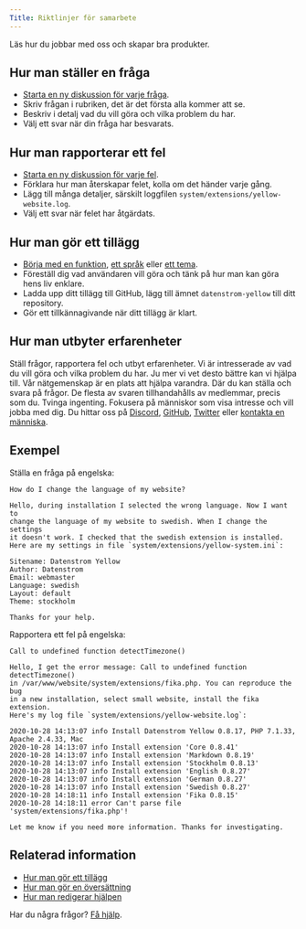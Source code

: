 ```yaml
---
Title: Riktlinjer för samarbete
---
```

Läs hur du jobbar med oss och skapar bra produkter.

## Hur man ställer en fråga

* [Starta en ny diskussion för varje fråga](https://github.com/datenstrom/yellow/discussions/categories/ask-a-question).
* Skriv frågan i rubriken, det är det första alla kommer att se.
* Beskriv i detalj vad du vill göra och vilka problem du har.
* Välj ett svar när din fråga har besvarats.

## Hur man rapporterar ett fel

* [Starta en ny diskussion för varje fel](https://github.com/datenstrom/yellow/discussions/categories/report-a-bug).
* Förklara hur man återskapar felet, kolla om det händer varje gång.
* Lägg till många detaljer, särskilt loggfilen `system/extensions/yellow-website.log`.
* Välj ett svar när felet har åtgärdats.

## Hur man gör ett tillägg

* [Börja med en funktion](https://github.com/schulle4u/yellow-extension-helloworld), [ett språk](https://github.com/annaesvensson/yellow-language/tree/main/translations/swedish) eller [ett tema](https://github.com/annaesvensson/yellow-stockholm/tree/main/README-sv.md).
* Föreställ dig vad användaren vill göra och tänk på hur man kan göra hens liv enklare.
* Ladda upp ditt tillägg till GitHub, lägg till ämnet `datenstrom-yellow` till ditt repository.
* Gör ett tillkännagivande när ditt tillägg är klart.

## Hur man utbyter erfarenheter

Ställ frågor, rapportera fel och utbyt erfarenheter. Vi är intresserade av vad du vill göra och vilka problem du har. Ju mer vi vet desto bättre kan vi hjälpa till. Vår nätgemenskap är en plats att hjälpa varandra. Där du kan ställa och svara på frågor. De flesta av svaren tillhandahålls av medlemmar, precis som du. Tvinga ingenting. Fokusera på människor som visa intresse och vill jobba med dig. Du hittar oss på [Discord](https://discord.gg/NYvTETsHS9), [GitHub](https://github.com/datenstrom), [Twitter](https://twitter.com/datenstromnews) eller [kontakta en människa](https://datenstrom.se/sv/contact/).

## Exempel

Ställa en fråga på engelska:

```
How do I change the language of my website?

Hello, during installation I selected the wrong language. Now I want to 
change the language of my website to swedish. When I change the settings 
it doesn't work. I checked that the swedish extension is installed. 
Here are my settings in file `system/extensions/yellow-system.ini`:

Sitename: Datenstrom Yellow
Author: Datenstrom
Email: webmaster
Language: swedish
Layout: default
Theme: stockholm

Thanks for your help.
```

Rapportera ett fel på engelska:

```
Call to undefined function detectTimezone()

Hello, I get the error message: Call to undefined function detectTimezone() 
in /var/www/website/system/extensions/fika.php. You can reproduce the bug 
in a new installation, select small website, install the fika extension. 
Here's my log file `system/extensions/yellow-website.log`:

2020-10-28 14:13:07 info Install Datenstrom Yellow 0.8.17, PHP 7.1.33, Apache 2.4.33, Mac
2020-10-28 14:13:07 info Install extension 'Core 0.8.41'
2020-10-28 14:13:07 info Install extension 'Markdown 0.8.19'
2020-10-28 14:13:07 info Install extension 'Stockholm 0.8.13'
2020-10-28 14:13:07 info Install extension 'English 0.8.27'
2020-10-28 14:13:07 info Install extension 'German 0.8.27'
2020-10-28 14:13:07 info Install extension 'Swedish 0.8.27'
2020-10-28 14:18:11 info Install extension 'Fika 0.8.15'
2020-10-28 14:18:11 error Can't parse file 'system/extensions/fika.php'!

Let me know if you need more information. Thanks for investigating.
```

## Relaterad information

* [Hur man gör ett tillägg](https://github.com/annaesvensson/yellow-publish/tree/main/README-sv.md)
* [Hur man gör en översättning](https://github.com/annaesvensson/yellow-language/tree/main/README-sv.md)
* [Hur man redigerar hjälpen](https://github.com/annaesvensson/yellow-help/tree/main/README-sv.md) 

Har du några frågor? [Få hjälp](.).
